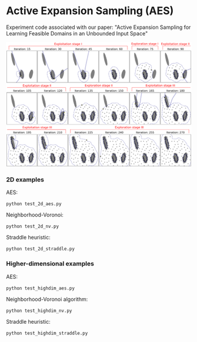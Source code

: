 # Active Expansion Sampling (AES)
Experiment code associated with our paper: "Active Expansion Sampling for Learning Feasible Domains in an Unbounded Input Space"

![Alt text](/aes.png)

### 2D examples

AES: 
```
python test_2d_aes.py
```

Neighborhood-Voronoi: 
```
python test_2d_nv.py
```

Straddle heuristic:
```
python test_2d_straddle.py
```

### Higher-dimensional examples

AES:
```
python test_highdim_aes.py
```

Neighborhood-Voronoi algorithm: 
```
python test_highdim_nv.py
```

Straddle heuristic:
```
python test_highdim_straddle.py
```



